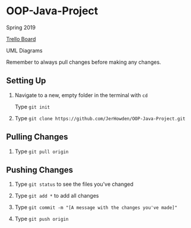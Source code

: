 # OOP-Java-Project
Spring 2019

[Trello Board](https://trello.com/b/OdNSWpf4/oop-java-project)

UML Diagrams

Remember to always pull changes before making any changes.


## Setting Up
1. Navigate to a new, empty folder in the terminal with `cd`
   
   Type `git init`
   
2. Type `git clone https://github.com/JerHowden/OOP-Java-Project.git`

## Pulling Changes
1. Type `git pull origin`

## Pushing Changes
1. Type `git status` to see the files you've changed

2. Type `git add *` to add all changes

3. Type `git commit -m "[A message with the changes you've made]"`

4. Type `git push origin`
